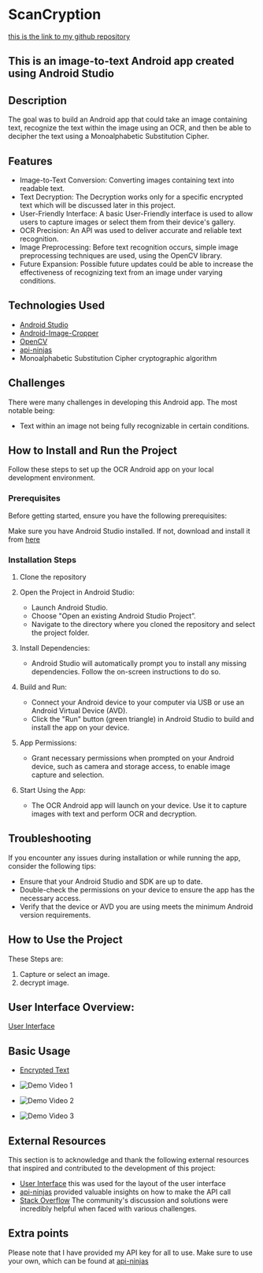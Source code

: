 # ScanCryption

[this is the link to my github repository](https://github.com/MatthewKaiser23/ScanCryption)

## This is an image-to-text Android app created using Android Studio

## Description

The goal was to build an Android app that could take an image containing text, recognize the text within the image using an OCR, and then be able to decipher the text using a Monoalphabetic Substitution Cipher.

## Features

- Image-to-Text Conversion: Converting images containing text into readable text.
- Text Decryption: The Decryption works only for a specific encrypted text which will be discussed later in this project. 
- User-Friendly Interface: A basic User-Friendly interface is used to allow users to capture images or select them from their device's gallery.
- OCR Precision: An API was used to deliver accurate and reliable text recognition.
- Image Preprocessing: Before text recognition occurs, simple image preprocessing techniques are used, using the OpenCV library.
- Future Expansion: Possible future updates could be able to increase the effectiveness of recognizing text from an image under varying conditions.

## Technologies Used

- [Android Studio](https://developer.android.com/studio)
- [Android-Image-Cropper](https://github.com/ArthurHub/Android-Image-Cropper/tree/master)
- [OpenCV](https://opencv.org/)
- [api-ninjas](https://api-ninjas.com/api)
- Monoalphabetic Substitution Cipher cryptographic algorithm

## Challenges

There were many challenges in developing this Android app. The most notable being:

- Text within an image not being fully recognizable in certain conditions.

## How to Install and Run the Project

Follow these steps to set up the OCR Android app on your local development environment.

### Prerequisites

Before getting started, ensure you have the following prerequisites:

Make sure you have Android Studio installed. If not, download and install it from [here](https://developer.android.com/studio)

### Installation Steps


1. Clone the repository

2. Open the Project in Android Studio:
   
   - Launch Android Studio.
   - Choose "Open an existing Android Studio Project”.
   - Navigate to the directory where you cloned the repository and select the project folder.

3. Install Dependencies:
   
   - Android Studio will automatically prompt you to install any missing dependencies. Follow the on-screen instructions to do so.

4. Build and Run:
   
   - Connect your Android device to your computer via USB or use an Android Virtual Device (AVD).
   - Click the "Run" button (green triangle) in Android Studio to build and install the app on your device.

5. App Permissions:
   
   - Grant necessary permissions when prompted on your Android device, such as camera and storage access, to enable image capture and selection.

6. Start Using the App:
   
   - The OCR Android app will launch on your device. Use it to capture images with text and perform OCR and decryption.

## Troubleshooting

If you encounter any issues during installation or while running the app, consider the following tips:

- Ensure that your Android Studio and SDK are up to date.
- Double-check the permissions on your device to ensure the app has the necessary access.
- Verify that the device or AVD you are using meets the minimum Android version requirements.

## How to Use the Project

These Steps are:

1. Capture or select an image.
2. decrypt image.

## User Interface Overview:

[User Interface](https://github.com/MatthewKaiser23/ScanCryption/assets/91264497/6f3ea836-76f1-43da-9071-d4293e9d57ef)

## Basic Usage

- [Encrypted Text](https://github.com/MatthewKaiser23/ScanCryption/assets/91264497/8eac6c46-0ee9-4184-bb69-9d66ae59d947)

- ![Demo Video 1](https://github.com/MatthewKaiser23/ScanCryption/assets/91264497/c5bc9045-3385-4d50-a794-198ce8e8c3df)

- ![Demo Video 2](https://github.com/MatthewKaiser23/ScanCryption/assets/91264497/81d8a279-1c2b-4208-a96c-a3cbd4bb15a6)

- ![Demo Video 3](https://github.com/MatthewKaiser23/ScanCryption/assets/91264497/f1971fb4-1ebb-4e6f-b0c0-0f860cc24796)

## External Resources

This section is to acknowledge and thank the following external resources that inspired and contributed to the development of this project:

- [User Interface](https://www.youtube.com/watch?v=VigFgq7h2X0) this was used for the layout of the user interface
- [api-ninjas](https://api-ninjas.com) provided valuable insights on how to make the API call
- [Stack Overflow](https://stackoverflow.com/) The community's discussion and solutions were incredibly helpful when faced with various challenges.

## Extra points

Please note that I have provided my API key for all to use. Make sure to use your own, which can be found at [api-ninjas](https://api-ninjas.com)
